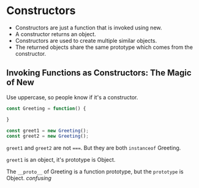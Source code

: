 # Constructors

* Constructors are just a function that is invoked using new. 
* A constructor returns an object.
*  Constructors are used to create multiple similar objects.
*  The returned objects share the same prototype which comes from the constructor.

## Invoking Functions as Constructors: The Magic of New

Use uppercase, so people know if it's a constructor.

```js
const Greeting = function() {

}

const greet1 = new Greeting();
const greet2 = new Greeting();
```

`greet1` and `greet2` are not `===`. But they are both `instanceof` Greeting.

`greet1` is an object, it's prototype is Object.

The `__proto__` of Greeting is a function prototype, but the `prototype` is Object. _confusing_

